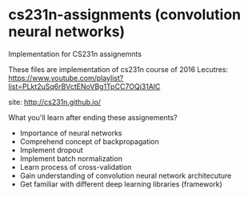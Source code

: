 # cs231n-assignments (convolution neural networks)
Implementation for CS231n assignemnts

These files are implementation of cs231n course of 2016
Lecutres: https://www.youtube.com/playlist?list=PLkt2uSq6rBVctENoVBg1TpCC7OQi31AlC


site: http://cs231n.github.io/

What you'll learn after ending these assignements?
- Importance of neural networks
- Comprehend concept of backpropagation
- Implement dropout
- Implement batch normalization
- Learn process of cross-validation
- Gain understanding of convolution neural network architecuture
- Get familiar with different deep learning libraries (framework)
